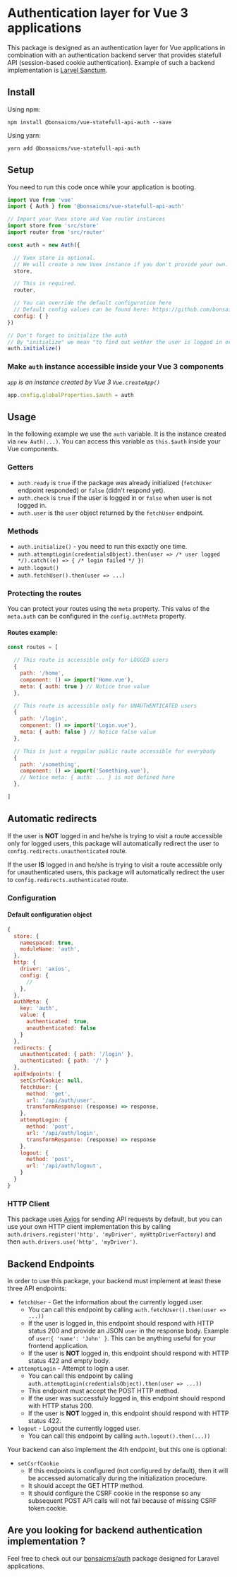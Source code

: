 # Authentication layer for Vue 3 applications

This package is designed as an authentication layer for Vue applications in combination with an authentication backend server that provides statefull API (session-based cookie authentication). Example of such a backend implementation is [Larvel Sanctum](https://laravel.com/docs/8.x/sanctum).

## Install

Using npm:

```bash2
npm install @bonsaicms/vue-statefull-api-auth --save
```

Using yarn:

```bash2
yarn add @bonsaicms/vue-statefull-api-auth
```

## Setup

You need to run this code once while your application is booting.

```js
import Vue from 'vue'
import { Auth } from '@bonsaicms/vue-statefull-api-auth'

// Import your Vuex store and Vue router instances
import store from 'src/store'
import router from 'src/router'

const auth = new Auth({

  // Vuex store is optional.
  // We will create a new Vuex instance if you don't provide your own.
  store,

  // This is required.
  router,

  // You can override the default configuration here
  // Default config values can be found here: https://github.com/bonsaicms/vue-statefull-api-auth/blob/master/src/config.js#L3
  config: { }
})

// Don't forget to initialize the auth
// By "initialize" we mean "to find out wether the user is logged in or not"
auth.initialize()
```

### Make `auth` instance accessible inside your Vue 3 components

*`app` is an instance created by Vue 3 `Vue.createApp()`*

```js
app.config.globalProperties.$auth = auth
```

## Usage

In the following example we use the `auth` variable. It is the instance created via `new Auth(...)`. You can access this variable as `this.$auth` inside your Vue components.

### Getters

- `auth.ready` is `true` if the package was already initialized (`fetchUser` endpoint responded) or `false` (didn't respond yet).
- `auth.check` is `true` if the user is logged in or `false` when user is not logged in.
- `auth.user` is the `user` object returned by the `fetchUser` endpoint.

### Methods

- `auth.initialize()` - you need to run this exactly one time.
- `auth.attemptLogin(credentialsObject).then(user => /* user logged */).catch((e) => { /* login failed */ })`
- `auth.logout()`
- `auth.fetchUser().then(user => ...)`

### Protecting the routes

You can protect your routes using the `meta` property. This valus of the `meta.auth` can be configured in the `config.authMeta` property.

#### Routes example:

```js
const routes = [

  // This route is accessible only for LOGGED users
  {
    path: '/home',
    component: () => import('Home.vue'),
    meta: { auth: true } // Notice true value
  },

  // This route is accessible only for UNAUTHENTICATED users
  {
    path: '/login',
    component: () => import('Login.vue'),
    meta: { auth: false } // Notice false value
  },

  // This is just a reggular public route accessible for everybody
  {
    path: '/something',
    component: () => import('Something.vue'),
    // Notice meta: { auth: ... } is not defined here
  },

]
```

## Automatic redirects

If the user is **NOT** logged in and he/she is trying to visit a route accessible only for logged users, this package will automatically redirect the user to `config.redirects.unauthenticated` route.

If the user **IS** logged in and he/she is trying to visit a route accessible only for unauthenticated users, this package will automatically redirect the user to `config.redirects.authenticated` route.

### Configuration

#### Default configuration object

```js
{
  store: {
    namespaced: true,
    moduleName: 'auth',
  },
  http: {
    driver: 'axios',
    config: {
      //
    },
  },
  authMeta: {
    key: 'auth',
    value: {
      authenticated: true,
      unauthenticated: false
    }
  },
  redirects: {
    unauthenticated: { path: '/login' },
    authenticated: { path: '/' }
  },
  apiEndpoints: {
    setCsrfCookie: null,
    fetchUser: {
      method: 'get',
      url: '/api/auth/user',
      transformResponse: (response) => response,
    },
    attemptLogin: {
      method: 'post',
      url: '/api/auth/login',
      transformResponse: (response) => response
    },
    logout: {
      method: 'post',
      url: '/api/auth/logout',
    }
  }
}
```

### HTTP Client

This package uses [Axios](https://github.com/axios/axios) for sending API requests by default, but you can use your own HTTP client implementation this by calling `auth.drivers.register('http', 'myDriver', myHttpDriverFactory)` and then `auth.drivers.use('http', 'myDriver')`.

## Backend Endpoints

In order to use this package, your backend must implement at least these three API endpoints:

  - `fetchUser` - Get the information about the currently logged user.
    - You can call this endpoint by calling `auth.fetchUser().then(user => ...))`
    - If the user is logged in, this endpoint should respond with HTTP status 200 and provide an JSON `user` in the response body. Example of `user`:`{ 'name': 'John' }`. This can be anything useful for your frontend application.
    - If the user is **NOT** logged in, this endpoint should respond with HTTP status 422 and empty body.
  - `attemptLogin` - Attempt to login a user.
    - You can call this endpoint by calling `auth.attemptLogin(credentialsObject).then(user => ...))`
    - This endpoint must accept the POST HTTP method.
    - If the user was successfuly logged in, this endpoint should respond with HTTP status 200.
    - If the user is **NOT** logged in, this endpoint should respond with HTTP status 422.
  - `logout` - Logout the currently logged user.
    - You can call this endpoint by calling `auth.logout().then(...))`

Your backend can also implement the 4th endpoint, but this one is optional:

  - `setCsrfCookie`
    - If this endpoints is configured (not configured by default), then it will be accessed automatically during the initialization procedure.
    - It should accept the GET HTTP method.
    - It should configure the CSRF cookie in the response so any subsequent POST API calls will not fail because of missing CSRF token cookie.

## Are you looking for backend authentication implementation ?
Feel free to check out our [bonsaicms/auth](https://github.com/bonsaicms/auth) package designed for Laravel applications.
